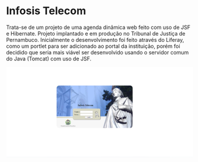 # Infosis Telecom

Trata-se de um projeto de uma agenda dinâmica web feito com uso de JSF e Hibernate. Projeto implantado e em produção no Tribunal de Justiça de Pernambuco. 
Inicialmente o desenvolvimento foi feito através do Liferay, como um portlet para ser adicionado ao portal da instituição, porém foi decidido que seria mais viável 
ser desenvolvido usando o servidor comum do Java (Tomcat) com uso de JSF.



![screenshot01](https://github.com/andersonmends/infosis-telecom/blob/master/Screenshot_1.png)
